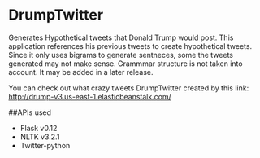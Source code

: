 # DrumpTwitter
Generates Hypothetical tweets that Donald Trump would post.
This application references his previous tweets to create hypothetical tweets. 
Since it only uses bigrams to generate sentneces, some the tweets generated may not make sense. Grammmar structure is not taken into account. It may be added in a later release.

You can check out what crazy tweets DrumpTwitter created by this link: 
http://drump-v3.us-east-1.elasticbeanstalk.com/ 

##APIs used
* Flask v0.12
* NLTK v3.2.1
* Twitter-python
